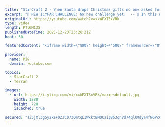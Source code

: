 ```yaml
---
title: "StarCraft 2 - When Santa drops Christmas gifts no one asked for | ICYFAR (Christmas Special)"
excerpt: "🤯 NEW ICYFAR CHALLENGE: No new challenge yet.  -- 🤯 In this week’s episode of I Cast Your Freakin Awesome Replays (ICYFAR) players sent in their StarCraft 2 replays where they Drop GIFTS all over your opponent (CHRISTMAS SPECIAL) -- 🤯 ICYFAR Playlist: https://www.youtube.com/playlist?list=PLFUDU8AOevUczdbU-zuY0-vykRSR1YsLC"
originalUrl: https://youtube.com/watch?v=xxWFXTSxVRk
type: video
length: PT16M13S
publishedDateTime: 2021-12-23T23:28:21Z
heat: 50

featuredContent: "<iframe width=\"800\" height=\"500\" frameborder=\"0\" src=\"https://www.youtube.com/embed/xxWFXTSxVRk\" allow=\"accelerometer; autoplay; encrypted-media; gyroscope; picture-in-picture\" allowfullscreen></iframe>"

provider:
  name: PiG
  domain: youtube.com

topics:
  - StarCraft 2
  - Terran

images:
  - url: https://i.ytimg.com/vi/xxWFXTSxVRk/maxresdefault.jpg
    width: 1280
    height: 720
    isCached: true

secured: "8i3jXl3g5y2k9+0ZJC073QmtqLIWxktBMQCaipBb3qnVd74qlOUdya4fNGPc6PH408szHxatjraZDxgbk2EKOQJXdyzQCy9SxFp8aXzJqa96F/9uUaEsbyh5KzEb32nmnoenqSziIrKEZ05BH0WLTcM2V/2AL7ViS+qTW70NSEc9G7Yz7nSj8o306zfMdUnJf49YPzj6SjnfM6Q4UB4OHiwhSwlb4ThaM9rdjVcnSzwcUu1ZdUHNEe69pxVjiAHhri2Ri9i3DsYk31SYQrmWsivBPQEPUSgv4I17RdRGoiHTvUKVOzL0WPU/YZ65Iht4rJcYs+N0lqdX7swf0qMTaHkTsnOX/OgOyh3TUkzZP6gLdGpN0rk9m6uUVAGPv6acfhhSzHPITSVqH7/H8fpE/Mw0+KcE9Ofrkz8zO4B92ro=;FIc8HmW29y0tTeZjnLU9XQ=="
---
```


